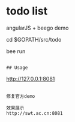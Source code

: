 # todo list

angularJS + beego demo

cd $GOPATH/src/todo

bee run
```

## Usage

```
http://127.0.0.1:8081
```

修复官方demo

效果展示
http://swt.ac.cn:8081